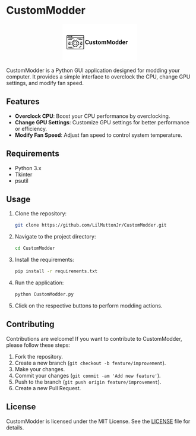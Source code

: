 # CustomModder

<p align="center">
  <img src="./documentation_images/CustomModder-logo.png" alt="CustomModder Logo" width="200">
</p>

CustomModder is a Python GUI application designed for modding your computer. It provides a simple interface to overclock the CPU, change GPU settings, and modify fan speed.

## Features

- **Overclock CPU**: Boost your CPU performance by overclocking.
- **Change GPU Settings**: Customize GPU settings for better performance or efficiency.
- **Modify Fan Speed**: Adjust fan speed to control system temperature.

## Requirements

- Python 3.x
- Tkinter
- psutil


## Usage

1. Clone the repository:
    ```bash
    git clone https://github.com/LilMuttonJr/CustomModder.git
    ```

2. Navigate to the project directory:
    ```bash
    cd CustomModder
    ```
3. Install the requirements:
    ```bash
    pip install -r requirements.txt
    ````
4. Run the application:
    ```bash
    python CustomModder.py
    ```


4. Click on the respective buttons to perform modding actions.

## Contributing

Contributions are welcome! If you want to contribute to CustomModder, please follow these steps:

1. Fork the repository.
2. Create a new branch (`git checkout -b feature/improvement`).
3. Make your changes.
4. Commit your changes (`git commit -am 'Add new feature'`).
5. Push to the branch (`git push origin feature/improvement`).
6. Create a new Pull Request.

## License

CustomModder is licensed under the MIT License. See the [LICENSE](LICENSE) file for details.
